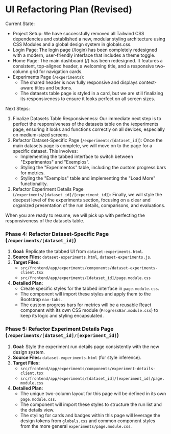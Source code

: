 # UI Refactoring Plan (Revised)

  Current State:

   * Project Setup: We have successfully removed all Tailwind CSS dependencies and established a new, modular styling
     architecture using CSS Modules and a global design system in globals.css.
   * Login Page: The login page (/login) has been completely redesigned with a modern, user-friendly interface that includes
     a theme toggle.
   * Home Page: The main dashboard (/) has been redesigned. It features a consistent, top-aligned header, a welcoming title,
     and a responsive two-column grid for navigation cards.
   * Experiments Page (`/experiments`):
       * The shared header is now fully responsive and displays context-aware titles and buttons.
       * The datasets table page is styled in a card, but we are still finalizing its responsiveness to ensure it looks
         perfect on all screen sizes.

  Next Steps:

   1. Finalize Datasets Table Responsiveness: Our immediate next step is to perfect the responsiveness of the datasets
      table on the /experiments page, ensuring it looks and functions correctly on all devices, especially on medium-sized
      screens.
   2. Refactor Dataset-Specific Page (`/experiments/[dataset_id]`): Once the main datasets page is complete, we will move
      on to the page for a specific dataset. This involves:
       * Implementing the tabbed interface to switch between "Experimentos" and "Exemplos".
       * Styling the "Experimentos" table, including the custom progress bars for metrics.
       * Styling the "Exemplos" table and implementing the "Load More" functionality.
   3. Refactor Experiment Details Page (`/experiments/[dataset_id]/[experiment_id]`): Finally, we will style the deepest
      level of the experiments section, focusing on a clear and organized presentation of the run details, comparisons, and
      evaluations.

  When you are ready to resume, we will pick up with perfecting the responsiveness of the datasets table.
### **Phase 4: Refactor Dataset-Specific Page (`/experiments/[dataset_id]`)**

1.  **Goal:** Replicate the tabbed UI from `dataset-experiments.html`.
2.  **Source Files:** `dataset-experiments.html`, `dataset-experiments.js`.
3.  **Target Files:**
    *   `src/frontend/app/experiments/components/dataset-experiments-client.tsx`
    *   `src/frontend/app/experiments/[dataset_id]/page.module.css`
4.  **Detailed Plan:**
    *   Create specific styles for the tabbed interface in `page.module.css`.
    *   The component will import these styles and apply them to the Bootstrap `nav-tabs`.
    *   The custom progress bars for metrics will be a reusable React component with its own CSS module (`ProgressBar.module.css`) to keep its logic and styling encapsulated.

### **Phase 5: Refactor Experiment Details Page (`/experiments/[dataset_id]/[experiment_id]`)**

1.  **Goal:** Style the experiment run details page consistently with the new design system.
2.  **Source Files:** `dataset-experiments.html` (for style inference).
3.  **Target Files:**
    *   `src/frontend/app/experiments/components/experiment-details-client.tsx`
    *   `src/frontend/app/experiments/[dataset_id]/[experiment_id]/page.module.css`
4.  **Detailed Plan:**
    *   The unique two-column layout for this page will be defined in its own `page.module.css`.
    *   The component will import these styles to structure the run list and the details view.
    *   The styling for cards and badges within this page will leverage the design tokens from `globals.css` and common component styles from the more general `experiments/page.module.css`.